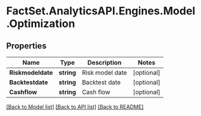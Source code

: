 # FactSet.AnalyticsAPI.Engines.Model.Optimization
## Properties

Name | Type | Description | Notes
------------ | ------------- | ------------- | -------------
**Riskmodeldate** | **string** | Risk model date | [optional] 
**Backtestdate** | **string** | Backtest date | [optional] 
**Cashflow** | **string** | Cash flow | [optional] 

[[Back to Model list]](../README.md#documentation-for-models) [[Back to API list]](../README.md#documentation-for-api-endpoints) [[Back to README]](../README.md)

